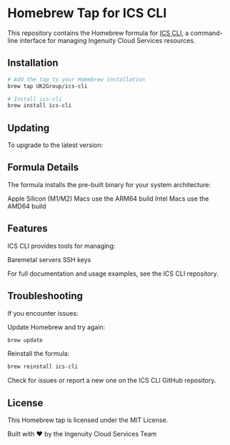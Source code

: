# Homebrew Tap for ICS CLI

This repository contains the Homebrew formula for [ICS CLI](https://github.com/UK2Group/ics-cli), a command-line interface for managing Ingenuity Cloud Services resources.

## Installation

```bash
# Add the tap to your Homebrew installation
brew tap UK2Group/ics-cli

# Install ics-cli
brew install ics-cli
```

## Updating
To upgrade to the latest version:

## Formula Details
The formula installs the pre-built binary for your system architecture:

Apple Silicon (M1/M2) Macs use the ARM64 build
Intel Macs use the AMD64 build

## Features
ICS CLI provides tools for managing:

Baremetal servers
SSH keys

For full documentation and usage examples, see the ICS CLI repository.

## Troubleshooting
If you encounter issues:

Update Homebrew and try again:
```bash
brew update
```
Reinstall the formula:
```bash
brew reinstall ics-cli
```

Check for issues or report a new one on the ICS CLI GitHub repository.

## License
This Homebrew tap is licensed under the MIT License.

Built with ❤️ by the Ingenuity Cloud Services Team